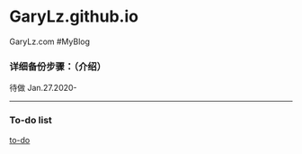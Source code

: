 # GaryLz.github.io
GaryLz.com #MyBlog

### 详细备份步骤：（介绍）
待做 Jan.27.2020-





---

### To-do list

<u>[to-do](./to-do.md)</u>

